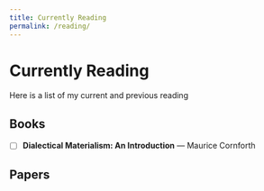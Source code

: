 ```yaml
---
title: Currently Reading
permalink: /reading/
---
```


# Currently Reading

Here is a list of my current and previous reading
## Books

- [ ] **Dialectical Materialism: An Introduction** — Maurice Cornforth 

## Papers


